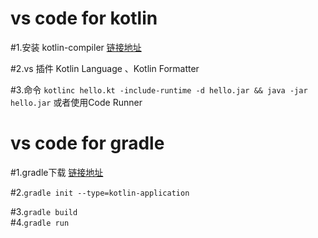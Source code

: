 # vs code for kotlin

#1.安装 kotlin-compiler  [链接地址](https://kotlinlang.org/docs/tutorials/command-line.html)

#2.vs 插件  Kotlin Language 、Kotlin Formatter

#3.命令 `kotlinc hello.kt -include-runtime -d hello.jar && java -jar hello.jar` 或者使用Code Runner

# vs code for gradle

#1.gradle下载 [链接地址](https://gradle.org/releases/)

#2.`gradle init --type=kotlin-application`

#3.`gradle build`   
#4.`gradle run`